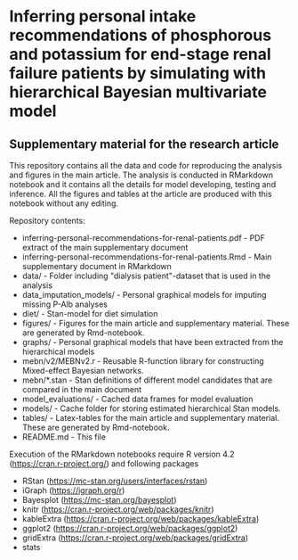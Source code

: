 # Inferring personal intake recommendations of phosphorous and potassium for end-stage renal failure patients by simulating with hierarchical Bayesian multivariate model
## Supplementary material for the research article

This repository contains all the data and code for reproducing the analysis and figures in the main article. The analysis is conducted in RMarkdown notebook and it contains all the details for model developing, testing and inference. All the figures and tables at the article are produced with this notebook without any editing.

Repository contents:

- inferring-personal-recommendations-for-renal-patients.pdf  - PDF extract of the main supplementary document
- inferring-personal-recommendations-for-renal-patients.Rmd  - Main supplementary document in RMarkdown 
- data/                                                      - Folder including "dialysis patient"-dataset that is used in the analysis
- data_imputation_models/                                    - Personal graphical models for imputing missing P-Alb analyses
- diet/                                                      - Stan-model for diet simulation
- figures/                                                   - Figures for the main article and supplementary material. These are generated by Rmd-notebook.
- graphs/                                                    - Personal graphical models that have been extracted from the hierarchical models
- mebn/v2/MEBNv2.r                                           - Reusable R-function library for constructing Mixed-effect Bayesian networks. 
- mebn/*.stan                                                - Stan definitions of different model candidates that are compared in the main document
- model_evaluations/                                         - Cached data frames for model evaluation
- models/                                                    - Cache folder for storing estimated hierarchical Stan models.
- tables/                                                    - Latex-tables for the main article and supplementary material. These are generated by Rmd-notebook.
- README.md                                                  - This file

Execution of the RMarkdown notebooks require R version 4.2 (https://cran.r-project.org/) and following packages
- RStan (https://mc-stan.org/users/interfaces/rstan)
- iGraph (https://igraph.org/r)
- Bayesplot (https://mc-stan.org/bayesplot)
- knitr (https://cran.r-project.org/web/packages/knitr)
- kableExtra (https://cran.r-project.org/web/packages/kableExtra)
- ggplot2 (https://cran.r-project.org/web/packages/ggplot2)
- gridExtra (https://cran.r-project.org/web/packages/gridExtra)
- stats
